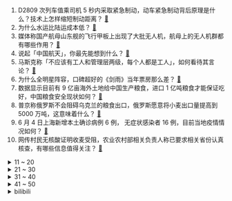 1. D2809 次列车值乘司机 5 秒内采取紧急制动，动车紧急制动背后原理是什么？技术上怎样缩短制动距离？ [:link:](https://www.zhihu.com/question/536040394)
2. 为什么水运比陆运成本低？ [:link:](https://www.zhihu.com/question/29457053)
3. 媒体称国产航母山东舰的飞行甲板上出现了大批无人机，航母上的无人机群都有哪些作用？ [:link:](https://www.zhihu.com/question/536001906)
4. 说起「中国航天」，你最先能想到什么？ [:link:](https://www.zhihu.com/question/519359221)
5. 马斯克称「不应该有工人和管理层两级，每个人都是工人」，如何看待其言论？ [:link:](https://www.zhihu.com/question/536030561)
6. 为什么全明星阵容，口碑超好的《剑雨》当年票房那么差？ [:link:](https://www.zhihu.com/question/534559799)
7. 数据显示目前有 9 亿亩海外土地给中国生产粮食，进口 1 亿吨粮食才能保证吃好，中国粮食安全现状如何？ [:link:](https://www.zhihu.com/question/535663756)
8. 普京称俄罗斯不会阻碍乌克兰的粮食出口，俄罗斯愿意将小麦出口量提高到 5000 万吨，这意味着什么？ [:link:](https://www.zhihu.com/question/536007614)
9. 6 月 4 日上海新增本土确诊病例 6 例， 无症状感染者 16 例，目前当地疫情情况如何？ [:link:](https://www.zhihu.com/question/536135696)
10. 网传村民无核酸证明收麦受阻，农业农村部相关负责人称已要求相关省份认真核查，有哪些信息值得关注？ [:link:](https://www.zhihu.com/question/536000737)
<details>
<summary>11 ~ 20</summary>

11. 为什么会有人相信骗子的话去缅甸找高薪工作呢？ [:link:](https://www.zhihu.com/question/518459639)
12. 神舟十四号今日发射，航天员陈冬、刘洋、蔡旭哲出征！你对本次任务有何期待与祝福？ [:link:](https://www.zhihu.com/question/536004111)
13. 为什么说银行科技岗是程序员最好的就业选择？ [:link:](https://www.zhihu.com/question/380468704)
14. D2809 次列车殉职司机名叫杨勇，危急时刻果断停车，你有哪些话想对他说？哪些精神值得铭记？ [:link:](https://www.zhihu.com/question/536060569)
15. 应该怎样看待拒绝投降的乌克兰士兵？这些人是愚忠吗？如果你是一名乌克兰士兵，你会选择投降吗？ [:link:](https://www.zhihu.com/question/518670835)
16. 貂蝉那么美，王允为什么不把她占为己有，而是把她献出使连环计？ [:link:](https://www.zhihu.com/question/365579996)
17. 有人说“到饭点，才喊你的饭局，除非是铁哥们，否则别去” 为什么？ [:link:](https://www.zhihu.com/question/424940007)
18. 鸡看到鸡蛋被拿走为什么不生气？ [:link:](https://www.zhihu.com/question/24728044)
19. 618 真的会比平时便宜吗？ [:link:](https://www.zhihu.com/question/461815435)
20. 有哪些中国人觉得稀松平常，外国人无法理解的事? [:link:](https://www.zhihu.com/question/435879884)
</details>
<details>
<summary>21 ~ 30</summary>

21. 如何在中国式饭局上混得如鱼得水？ [:link:](https://www.zhihu.com/question/356545883)
22. 现在还敢开店创业的都是些什么人？ [:link:](https://www.zhihu.com/question/402883947)
23. 有没有什么功效特别「猛」的美白产品？ [:link:](https://www.zhihu.com/question/441955092)
24. 水蛭有天敌吗？ [:link:](https://www.zhihu.com/question/401825970)
25. 日本退房要 50 多万，马上要回国了可以不管吗？ [:link:](https://www.zhihu.com/question/526148966)
26. 放学后老师给孩子讲题，重复多遍孩子依然听不懂，老师气得揪了孩子耳朵。家长报警。这件事大家怎么看？ [:link:](https://www.zhihu.com/question/535569332)
27. 上海嘉定发布个人消费者购买 15 万元以上新车，补贴 2 万元，这意味着什么？ [:link:](https://www.zhihu.com/question/535607681)
28. 你是怎么突然发现同事很有钱的？ [:link:](https://www.zhihu.com/question/521349541)
29. 《梦华录》第 11－12 集拍的怎么样？哪些剧情点值得关注？ [:link:](https://www.zhihu.com/question/536065255)
30. 如何看待《原神》夜兰传说任务中的知易这个角色？ [:link:](https://www.zhihu.com/question/535797045)
</details>
<details>
<summary>31 ~ 40</summary>

31. 孩子本身调皮，在幼儿园经常被欺负，昨天被同学泼了一身水，怎么办？ [:link:](https://www.zhihu.com/question/520679758)
32. 为什么钱很重要呢？ [:link:](https://www.zhihu.com/question/532075074)
33. 《警察荣誉》第 13 集中为什么所有人（除了四个新来的）都要夏洁道歉？ [:link:](https://www.zhihu.com/question/535711297)
34. 首批 00 后大学生还有一个月就毕业了，听完这首《毕业歌》你有何感受？对过去或未来你还有什么话想说？ [:link:](https://www.zhihu.com/question/535083843)
35. 南方人，想定居东北，有什么意见和建议？ [:link:](https://www.zhihu.com/question/534662727)
36. 真正的总裁/富二代/白富美是如何看待总裁文的？ [:link:](https://www.zhihu.com/question/35439807)
37. 人在迷茫时该干什么？ [:link:](https://www.zhihu.com/question/22321313)
38. 神舟十四号飞行乘组将在轨工作生活 6 个月，并与神舟十五号飞行乘组进行在轨轮换，还有哪些技术挑战？ [:link:](https://www.zhihu.com/question/536004742)
39. 澳大利亚海岸发现目前已知的全球最大植物，年龄或超 4500 岁，这具有哪些研究价值？ [:link:](https://www.zhihu.com/question/535619955)
40. 我国光刻机发展怎么样了？ [:link:](https://www.zhihu.com/question/355944411)
</details>
<details>
<summary>41 ~ 50</summary>

41. 饭量大是种怎样的体验？ [:link:](https://www.zhihu.com/question/29254265)
42. 安徽阜阳一男子因夫妻矛盾恶意纵火烧麦子，目前已被刑事拘留，法律角度如何解读此事？ [:link:](https://www.zhihu.com/question/535908416)
43. 2022 世界女排联赛中国队 3:1 击败意大利队取得三连胜，如何评价本场比赛？ [:link:](https://www.zhihu.com/question/536077526)
44. 美国一生物技术公司首次使用患者自体细胞 3-D 打印器官并成功移植，如何评价这一技术突破和应用前景？ [:link:](https://www.zhihu.com/question/535825218)
45. 哪些生活中的美好体验，其实源自于科学探索的标杆成就？ [:link:](https://www.zhihu.com/question/535881051)
46. 如果游戏性能相同，你会选择以前3000多的游戏本还是最新5000出头的锐龙轻薄本？ [:link:](https://www.zhihu.com/question/534946254)
47. 什么电影的配乐在你看来是无法超越的经典？ [:link:](https://www.zhihu.com/question/535708890)
48. 23岁的你，月薪多少？ [:link:](https://www.zhihu.com/question/373767360)
49. 作为消费者在查找购物攻略时，如何甄别是客观真实的测评还是「网红滤镜种草」？有哪些经验值得分享？ [:link:](https://www.zhihu.com/question/535796066)
50. 618 有哪些作业可以抄？闭眼入还能省钱的那种？ [:link:](https://www.zhihu.com/question/534937690)
</details><details>
<summary>bilibili</summary>

1. 《原神》剧情PV-「惟余旧忆」 [:link:](//www.bilibili.com/video/BV1mW4y1C7eD)
2. 【老番茄】史上最骚剑圣！(第一集) [:link:](//www.bilibili.com/video/BV1Gg411d7yA)
3. 【亮记生物鉴定】网络热传生物鉴定40 [:link:](//www.bilibili.com/video/BV1Vv4y137TX)
4. 如果你觉得自己还是孩子就来“接福”吧 [:link:](//www.bilibili.com/video/BV1Ht4y1p7NG)
5. 逆天玄学！我靠原神买房，原神要我阳寿。 [:link:](//www.bilibili.com/video/BV1c34y1L785)
6. 朋友们，这次我做了一个大工程…… [:link:](//www.bilibili.com/video/BV1q341137x8)
7. 六一快乐！！！ [:link:](//www.bilibili.com/video/BV1QF411G7u2)
8. 大哥....这也能出续作啊？！2022年7月新番导视！【泛式】 [:link:](//www.bilibili.com/video/BV1QY4y1V7RY)
9. 究极社死！千万不要和情侣去理发2！ [:link:](//www.bilibili.com/video/BV1fS4y1v7KA)
10. “cheems，你要去码头整点薯条吗？” [:link:](//www.bilibili.com/video/BV1Rv4y1w7hA)
<details>
<summary>11 ~ 20</summary>

11. 一支来自10年前的年度混剪 [:link:](//www.bilibili.com/video/BV15W4y1C7BB)
12. 高考试卷来了，全程武装护卫！ [:link:](//www.bilibili.com/video/BV1NY4y157BG)
13. 室友用网上学来的方法开果冻，真的笑死我 [:link:](//www.bilibili.com/video/BV1JW4y1C7nN)
14. 从相遇到分离需要多久，35分钟的影像碎片凑起了我对亚索的所有记忆，祝你活得长久 [:link:](//www.bilibili.com/video/BV1Fa41177Vj)
15. 【原神手书】坠入爱河吧，少年！ [:link:](//www.bilibili.com/video/BV1a34y1L7ex)
16. 放牛的 你很狂吗 [:link:](//www.bilibili.com/video/BV1nL4y1K7Dr)
17. 【屠洪刚《定军山》】“征衣轻弹，拜见我一统江山” [:link:](//www.bilibili.com/video/BV1qY4y1V74N)
18. "憨豆先生陪伴了我们整个童年”你知道他真名叫什么吗？ [:link:](//www.bilibili.com/video/BV18S4y1q77o)
19. 前方高燃！原神2.7过场动画，原来帝君一直都在背后默默守护众人 [:link:](//www.bilibili.com/video/BV1B341137y1)
20. 【天赐的声音】张韶涵 周深《一路生花》 [:link:](//www.bilibili.com/video/BV1P94y1m7pv)
</details>
<details>
<summary>21 ~ 30</summary>

21. 整顿职场，最后公司倒... [:link:](//www.bilibili.com/video/BV1da411j7Mv)
22. 放牛的VS矮堇瓜 [:link:](//www.bilibili.com/video/BV1894y1m7pR)
23. Aimer×碧蓝航线5周年主题曲《wavy flow》全球首发！ [:link:](//www.bilibili.com/video/BV1i94y1S7Np)
24. 【生物】“讲真，我也是个生物啊” [:link:](//www.bilibili.com/video/BV1DF411G7eK)
25. 《I MISS YOU》 [:link:](//www.bilibili.com/video/BV1VS4y1B76H)
26. ⚡：？ [:link:](//www.bilibili.com/video/BV1ya411j7zP)
27. RNG：打T1这事儿还得让我告诉你 [:link:](//www.bilibili.com/video/BV1Fv4y1A7Fo)
28. 好甜！他俩连斗嘴都像在打情骂俏！这就是b站拉郎成真的快乐吗！| 陈晓×刘亦菲 [:link:](//www.bilibili.com/video/BV1wt4y1W7np)
29. 跟 游 戏 学 穿 搭 ε(*･ω･) / ☆ [:link:](//www.bilibili.com/video/BV1XF411G7cb)
30. 17种简单有趣的冰淇淋，手残党夏天必备 [:link:](//www.bilibili.com/video/BV1oF41157fN)
</details>
<details>
<summary>31 ~ 40</summary>

31. 老婆比我高，是一种什么样的体验 [:link:](//www.bilibili.com/video/BV1694y1m7Zi)
32. “那些年央视拍的神仙公益广告，眼泪止不住了。” [:link:](//www.bilibili.com/video/BV1YL4y1K7MX)
33. 这算是长开了吧！ [:link:](//www.bilibili.com/video/BV1ar4y1x7QE)
34. 人类清洁的上限了吧，摄影小哥含泪剪完，一天没吃下饭 [:link:](//www.bilibili.com/video/BV1DF411G7j8)
35. 冰激凌、雪糕、冰棍居然不是一样的东西？ [:link:](//www.bilibili.com/video/BV1sv4y137VL)
36. 【书写自由】我的院子不仅被围观了还上了央视网！？ [:link:](//www.bilibili.com/video/BV1WY4y1z7zS)
37. 只有（六一）紧挨着（端午）才能看到的视频 [:link:](//www.bilibili.com/video/BV185411Q7qh)
38. 【它更强了！也更憨了。。。】 [:link:](//www.bilibili.com/video/BV1yA4y1d72F)
39. 这 是 你 的 捍 卫 者 [:link:](//www.bilibili.com/video/BV1Mt4y1W76i)
40. 求求了！别再让明星“体验生活”了！ [:link:](//www.bilibili.com/video/BV1va411j7od)
</details>
<details>
<summary>41 ~ 50</summary>

41. 为了大家，我甘愿人体实验。 [:link:](//www.bilibili.com/video/BV1PB4y1978y)
42. 《明日方舟》SideStory「尘影余音」活动宣传PV [:link:](//www.bilibili.com/video/BV1Xg411X7KU)
43. 给男朋友展示了几件布料最少的辣妹装…他…… [:link:](//www.bilibili.com/video/BV19U4y1y7uA)
44. 猪笼草为了获取肥料能有多拼？热带雨林那些事儿 [:link:](//www.bilibili.com/video/BV1Wt4y1p7M3)
45. 进击的三阿哥 [:link:](//www.bilibili.com/video/BV1N5411Q7UU)
46. 这演技比专业的都牛🐮😂 [:link:](//www.bilibili.com/video/BV1n34y177Jc)
47. 【原神】高泛用性，强力脱手挂水副C！0命夜兰测评+配装攻略丨夜兰使用体验报告 [:link:](//www.bilibili.com/video/BV1J34y1L7ZS)
48. 不用开刀！帮你轻松缓解痔疮~ [:link:](//www.bilibili.com/video/BV1nZ4y147X4)
49. 村长说要请我吃饭，没想到我差点跑断腿…… [:link:](//www.bilibili.com/video/BV1z94y1m7Sn)
50. 失联86天，对家人来说却是“最好的消息” [:link:](//www.bilibili.com/video/BV1va411j7Nz)
</details>
<details>
<summary>51 ~ 60</summary>

51. 约翰尼德普终于胜诉了！！女方庭审打脸时刻小盘点！ [:link:](//www.bilibili.com/video/BV1MY4y1x7Wv)
52. 当我的世界出现了凋零风暴！ [:link:](//www.bilibili.com/video/BV1ut4y1W724)
53. 笑死...DNA都裂开了！哪个鬼才教你这么剪视频的？ [:link:](//www.bilibili.com/video/BV1vg411R7gS)
54. 吃甜粽的和吃咸粽的都沉默了 [:link:](//www.bilibili.com/video/BV1J34y1L7ae)
55. 帅小伙花两天时间做一碗卤肉饭，一口下去绝了！ [:link:](//www.bilibili.com/video/BV1MY411M7xm)
56. 高清变装合集丨四种不同风格变妆 [:link:](//www.bilibili.com/video/BV1oZ4y1b7H9)
57. 【omozoc原创】用一分钟做个黄油盒子 [:link:](//www.bilibili.com/video/BV1MS4y1B75b)
58. 7个高中生，竟然把学校宣传片拍成了这样！ [:link:](//www.bilibili.com/video/BV1s94y1S7ik)
59. 这个好大儿真是每次出门回来都有惊喜啊 [:link:](//www.bilibili.com/video/BV1q341137an)
60. 《 榜 一 大 哥 进 入 直 播 间 》 [:link:](//www.bilibili.com/video/BV1JU4y1y7C9)
</details>
<details>
<summary>61 ~ 70</summary>

61. 不摘老乡凤梨，不笑老乡口音，漠叔获得台湾老乡好评 [:link:](//www.bilibili.com/video/BV1oZ4y14733)
62. 对不起！今年刚开始就连续装了两次逼! [:link:](//www.bilibili.com/video/BV1pS4y1B7yf)
63. 【鉴定热门】吃烤肠等于吃垃圾？雄性海马真是唯一一种由雄性生产的动物？ [:link:](//www.bilibili.com/video/BV1UA4y1d7Nn)
64. b站出联名全家桶了？？？ [:link:](//www.bilibili.com/video/BV1U5411D7uM)
65. 向中国第一代飞行员致敬 [:link:](//www.bilibili.com/video/BV1ta411j78M)
66. ⚡️ 妖 狐 蹦 迪 实 录 ⚡️ [:link:](//www.bilibili.com/video/BV1qt4y1s7TC)
67. 片 名 为 寄 [:link:](//www.bilibili.com/video/BV1ug411d7Si)
68. 救命！我还是第一次看刘亦菲演撒娇小作精！演技微妙好有层次！ [:link:](//www.bilibili.com/video/BV1BW4y1C7Q3)
69. 法庭上，父亲扑向了杀害女儿的罪犯！ [:link:](//www.bilibili.com/video/BV1kU4y1y7wD)
70. 鉴定20W点赞热门智能门锁视频，装修博主以为的智能门锁选购标准和十年智能家居工程师的选购标准到底有啥区别，一定要看到最后哦。 [:link:](//www.bilibili.com/video/BV1cF411V7eW)
</details>
<details>
<summary>71 ~ 80</summary>

71. 蒙面歌王up主版！你能听出来ta是谁吗？ [:link:](//www.bilibili.com/video/BV19v4y1w7jr)
72. 【兔叭咯】每天一瓶可乐有害吗？I 那无糖可乐呢？I 有害牙齿吗？ [:link:](//www.bilibili.com/video/BV1pA4y1o71P)
73. 语文抱佛脚！答题模板？考完发给同桌！【学过石油的语文老师】 [:link:](//www.bilibili.com/video/BV1oS4y1v7zX)
74. 【时代少年团】端午节特辑 [:link:](//www.bilibili.com/video/BV1494y1m7aL)
75. 蜜蜂：听我说谢谢你~#嘴硬 #搞笑 [:link:](//www.bilibili.com/video/BV1X5411D7E9)
76. “川 渝 父 辈 纪 录 片” [:link:](//www.bilibili.com/video/BV153411G72D)
77. 【高考加油】Mysta Rias【EN】 [:link:](//www.bilibili.com/video/BV1V34y1L7zn)
78. 东北炸串太过瘾！英国公婆体验一次就爱上，秒光盘！ [:link:](//www.bilibili.com/video/BV1q34y1L7Su)
79. 骑行新藏线去新疆，傍晚在山谷中的铁皮房边偶遇一位房车旅行小姐姐，蹭了顿饭吃 [:link:](//www.bilibili.com/video/BV1i94y1m71c)
80. 上海外滩空无一人！疫情隔离70天萝卜开花鸡肉长草，一切只因每天蛋炒饭 [:link:](//www.bilibili.com/video/BV1FY4y1579j)
</details>
<details>
<summary>81 ~ 90</summary>

81. “端午节全国都在纪念屈原，只有你们是去抢救屈原！“ [:link:](//www.bilibili.com/video/BV1bS4y1B7Cp)
82. 《光与夜之恋》周年庆典活动PV：繁花与序章 [:link:](//www.bilibili.com/video/BV1ZU4y1y7A8)
83. 男生冒着大雨帮同学带饭 被逆流而上的背影帅到了 [:link:](//www.bilibili.com/video/BV19r4y1G7dV)
84. 我们是世界上最恩爱的情侣！! [:link:](//www.bilibili.com/video/BV1XY4y1V756)
85. 原神 人被刀就会傻掉哈哈 [:link:](//www.bilibili.com/video/BV1VZ4y1t77v)
86. 我复刻了【吉巴罗】之舞！ [:link:](//www.bilibili.com/video/BV1TY4y1x7ZP)
87. 酱紫秀？！ [:link:](//www.bilibili.com/video/BV1n3411376Q)
88. ⚡️电 摇 刘 华 强⚡️ [:link:](//www.bilibili.com/video/BV1i94y1S7yW)
89. 【黑暗阴影】预告：德普与波顿的怪诞套餐
 4 [:link:](//www.bilibili.com/video/BV1F3411C7kp)
90. 演化史诗！生物历史年表，超燃影视化剪辑，献给每一位存在过的生灵！ [:link:](//www.bilibili.com/video/BV17T4y1B79h)
</details>
<details>
<summary>91 ~ 100</summary>

91. “发财了！”下班回家捡到7只“品种”猫 [:link:](//www.bilibili.com/video/BV1Y34y1L7Gk)
92. 一个视频看遍全国306个5A景区，你见过什么样的风景？ [:link:](//www.bilibili.com/video/BV1H3411G7aX)
93. 假如恐龙能复活！一亿年前的顶级食材究竟是什么味道？ [:link:](//www.bilibili.com/video/BV1Sa41157LQ)
94. 捏塑袁爷爷一周年 禾下乘凉梦 [:link:](//www.bilibili.com/video/BV11r4y147jv)
95. 致：越来越没时间玩游戏的我们 [:link:](//www.bilibili.com/video/BV1ZW4y1k7AX)
96. 是朕低估了你俩的磁场！这个暧昧劲儿朕还能再炫100集！ [:link:](//www.bilibili.com/video/BV1Sr4y1G7cb)
97. iwanna之马里奥岛合金坦克弹头影子马戏团魂斗罗传说 [:link:](//www.bilibili.com/video/BV1q5411D7hT)
98. 【原神2.7主线】五夜叉首次全亮相 我滴浮舍大哥😭😭😭 [:link:](//www.bilibili.com/video/BV1Rv4y1w7K9)
99. 电摇嘲讽，但是团长 [:link:](//www.bilibili.com/video/BV1N5411Q7Gm)
100. 马超新皮肤，感觉变身成寒冰法师了 [:link:](//www.bilibili.com/video/BV1hU4y197Zn)
</details></details>